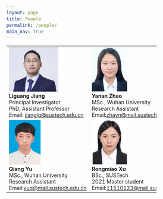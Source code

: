 ```yaml
---
layout: page
title: People
permalink: /people/
main_nav: true
---
```


<style>
* {
  box-sizing: border-box;
}

/* Create three equal columns that floats next to each other */
.column {
  float: left;
  width: 50%;
  padding: 0px;
  /*height: 300px;  Should be removed. Only for demonstration */
}

/* Clear floats after the columns */
.row:after {
  content: "";
  display: table;
  clear: both;
}
</style>


<table cellspacing="2" cellpadding="2">
  <tr>
    <td align="left"><img src="/assets/Liguang.png" alt="姜丽光" style="width:132px;height:120px;"> <br> <b>Liguang Jiang</b> <br>Principal Investigator<br>PhD, Assistant Professor<br>
    Email: <a href="mailto:jianglg@sustech.edu.cn">jianglg@sustech.edu.cn</a></td>
    <td align="left"><img src="/assets/Yanan.png" alt="赵亚楠" style="width:95px;height:120px;">  <br><b>Yanan Zhao</b> <br>MSc., Wuhan University<br>Research Assistant<br> Email:<a href="mailto:zhayn@mail.sustech.edu.cn">zhayn@mail.sustech.edu.cn</a></td>

  </tr>
  <tr>   
    <td align="left"><img src="/assets/Yuqiang.jpg" alt="余樯" style="width:85px;height:120px;">  <br><b>Qiang Yu</b><br>MSc., Wuhan University<br>Research Assistant<br> Email:<a href="mailto:yuq@mail.sustech.edu.cn">yuq@mail.sustech.edu.cn</a></td>
    <td align="left"><img src="/assets/Rongmiao.PNG" alt="徐荣苗" style="width:95px;height:120px;">  <br><b>Rongmiao Xu</b><br>BSc., SUSTech <br>2021 Master student<br> Email:<a href="mailto:11510123@mail.sustech.edu.cn">11510123@mail.sustech.edu.cn</a></td>
  </tr>

</table>

